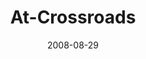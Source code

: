 ---
layout: music 
title: "At-Crossroads"
series: "The Clue Phone Is Ringing"
date: 2008-08-29 
description: "Brian Tome discusses the vision of Crossroads."
audio: "http://s3.amazonaws.com/crossroadsaudiomessages/CluePhone-crossroads.mp3"
audio-duration: "35:08"
src: "http://www.crossroads.net/players/media/mediumHz/DefaultVideoImage.jpg"
---